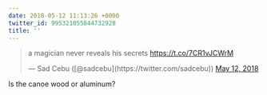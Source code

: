 ```yaml
---
date: 2018-05-12 11:13:26 +0000
twitter_id: 995321055844732928
title: ''
---
```


<blockquote class="twitter-tweet"><p lang="en" dir="ltr">a magician never reveals his secrets <a href="https://t.co/7CR1vJCWrM">https://t.co/7CR1vJCWrM</a></p>&mdash; Sad Cebu ([@sadcebu](https://twitter.com/sadcebu)) <a href="https://twitter.com/sadcebu/status/995307344350404608?ref_src=twsrc%5Etfw">May 12, 2018</a></blockquote>
<script async src="https://platform.twitter.com/widgets.js" charset="utf-8"></script>

Is the canoe wood or aluminum?
